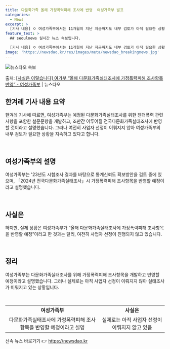 ```yaml
---
title: 다문화가족 올해 가정폭력피해 조사에 반영  여성가족부 발표
categories:
  - News
excerpt: >
  [기사 내용] ㅇ 여성가족부에서는 11개월이 지난 지금까지도 내부 검토가 아직 필요한 상황 이란 말만 반복하…
feature_text: >
  ## seoulnews 실시간 뉴스 속보입니다.

  [기사 내용] ㅇ 여성가족부에서는 11개월이 지난 지금까지도 내부 검토가 아직 필요한 상황 이란 말만 반복하…
image: 'https://newsdao.kr/res/images/meta/newsdao_breakingnews.jpg'
---
```


![뉴스다오 속보](https://newsdao.kr/res/images/meta/newsdao_breakingnews.jpg)

<p>출처: <a href="https://newsdao.kr/3335" rel="dofollow">[사실은 이렇습니다] 여가부 “올해 다문화가족실태조사에 가정폭력피해 조사항목 반영” - 여성가족부</a> | 뉴스다오</p>

<h2 data-ke-size="size26">한겨레 기사 내용 요약</h2>
한겨레 기사에 따르면, 여성가족부는 예정된 다문화가족실태조사를 위한 젠더폭력 관련 사항을 포함한 설문문항을 개발하고, 조만간 이루어질 전국다문화가족실태조사에 반영할 것이라고 설명했습니다. 그러나 여전히 사업자 선정이 이뤄지지 않아 여성가족부의 내부 검토가 필요한 상황을 지속하고 있다고 합니다.

<p data-ke-size="size16">&nbsp;</p>

<h2 data-ke-size="size26">여성가족부의 설명</h2>
여성가족부는 '23년도 시험조사 결과를 바탕으로 통계신뢰도 확보방안을 검토 중에 있으며, 「2024년 전국다문화가족실태조사」시 가정폭력피해 조사항목을 반영할 예정이라고 설명했습니다. 

<p data-ke-size="size16">&nbsp;</p>

<h2 data-ke-size="size26">사실은</h2>
하지만, 실제 상황은 여성가족부가 “올해 다문화가족실태조사에 가정폭력피해 조사항목을 반영할 예정”이라고 한 것과는 달리, 여전히 사업자 선정이 진행되지 않고 있습니다.

<p data-ke-size="size16">&nbsp;</p>

<h2 data-ke-size="size26">정리</h2>
여성가족부는 다문화가족실태조사를 위해 가정폭력피해 조사항목을 개발하고 반영할 예정이라고 설명했습니다. 그러나 실제로는 아직 사업자 선정이 이뤄지지 않아 실태조사가 미뤄지고 있는 상황입니다.

<p data-ke-size="size16">&nbsp;</p>

<table>
  <tr>
    <td style="text-align: center; height: 17px;"><b>여성가족부</b></td>
    <td style="text-align: center; height: 17px;"><b>사실은</b></td>
  </tr>
  <tr>
    <td style="text-align: center; height: 17px;">다문화가족실태조사에 가정폭력피해 조사항목을 반영할 예정이라고 설명</td>
    <td style="text-align: center; height: 17px;">실제로는 아직 사업자 선정이 이뤄지지 않고 있음</td>
  </tr>
</table>
 

신속 뉴스 바로가기 👉 <a href="https://newsdao.kr" rel="dofollow">https://newsdao.kr</a>


